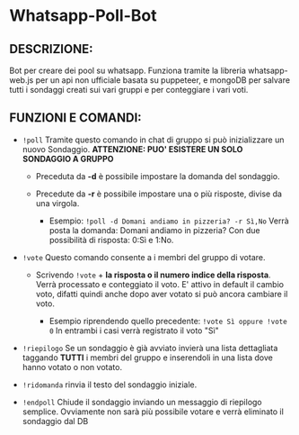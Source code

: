 
# Whatsapp-Poll-Bot

## DESCRIZIONE:
Bot per creare dei pool su whatsapp.
Funziona tramite la libreria whatsapp-web.js per un api non ufficiale basata su puppeteer,
e mongoDB per salvare tutti i sondaggi creati sui vari gruppi e per conteggiare i vari voti.

## FUNZIONI E COMANDI: 

 - `!poll` Tramite questo comando in chat di gruppo si può inizializzare
   un nuovo Sondaggio. 
   **ATTENZIONE: PUO' ESISTERE UN SOLO SONDAGGIO A GRUPPO**
   - Preceduta da **-d** è possibile impostare la domanda del sondaggio.
   - Precedute da **-r** è possibile impostare una o più risposte, divise da una virgola. 
   
     - Esempio: `!poll -d Domani andiamo in pizzeria? -r Sì,No` 
   Verrà posta la domanda: Domani andiamo in pizzeria?
   Con due possibilità di risposta: 0:Sì e 1:No.
   
- `!vote` Questo comando consente a i membri del gruppo di votare.
  - Scrivendo `!vote` + **la risposta o il numero indice della risposta**.
    Verrà processato e conteggiato il voto. E' attivo in default il cambio voto,
     difatti quindi anche dopo aver votato si può ancora cambiare il voto.

    - Esempio riprendendo quello precedente:
`!vote Sì oppure !vote 0` In entrambi i casi verrà registrato il voto "Sì"

- `!riepilogo` Se un sondaggio è già avviato invierà una lista dettagliata
taggando **TUTTI** i membri del gruppo e inserendoli in una lista dove hanno votato o non votato.
- `!ridomanda` rinvia il testo del sondaggio iniziale.

- `!endpoll` Chiude il sondaggio inviando un messaggio di riepilogo semplice. 
Ovviamente non sarà più possibile votare e verrà eliminato il sondaggio dal DB


   
